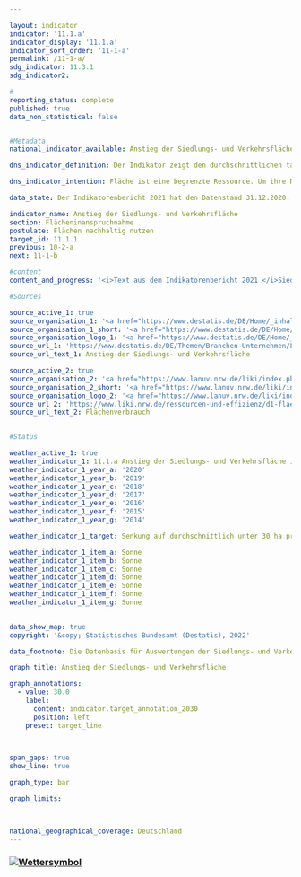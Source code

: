 ```yaml
---

layout: indicator    
indicator: '11.1.a'    
indicator_display: '11.1.a'    
indicator_sort_order: '11-1-a'    
permalink: /11-1-a/    
sdg_indicator: 11.3.1    
sdg_indicator2:     

#
reporting_status: complete    
published: true    
data_non_statistical: false    


#Metadata    
national_indicator_available: Anstieg der Siedlungs- und Verkehrsfläche    

dns_indicator_definition: Der Indikator zeigt den durchschnittlichen täglichen Anstieg der Siedlungs- und Verkehrsfläche in Hektar pro Tag.    

dns_indicator_intention: Fläche ist eine begrenzte Ressource. Um ihre Nutzung konkurrieren beispielsweise Land- und Forstwirtschaft, Siedlung und Verkehr, Naturschutz, Rohstoffabbau und Energieerzeugung. Die Inanspruchnahme zusätzlicher Flächen für Siedlungs- und Verkehrszwecke soll bis zum Jahr 2030 auf durchschnittlich unter 30 Hektar pro Tag begrenzt werden. Bis zum Jahr 2050 wird eine Flächenkreislaufwirtschaft angestrebt. Das heißt, es sollen netto keine weiteren Flächen für Siedlungs- und Verkehrszwecke beansprucht werden.    

data_state: Der Indikatorenbericht 2021 hat den Datenstand 31.12.2020. Die Daten auf der DNS-Online Plattform werden regelmäßig aktualisiert, sodass online aktuellere Daten verfügbar sein können als im Indikatorenbericht 2021 veröffentlicht.    

indicator_name: Anstieg der Siedlungs- und Verkehrsfläche    
section: Flächeninanspruchnahme    
postulate: Flächen nachhaltig nutzen    
target_id: 11.1.1    
previous: 10-2-a    
next: 11-1-b    

#content     
content_and_progress: '<i>Text aus dem Indikatorenbericht 2021 </i>Siedlungs- und Verkehrsfläche ist nicht gleichzusetzen mit versiegelter Fläche. Zur Siedlungsfläche zählen die Nutzungsarten Wohnbaufläche, Industrie- und Gewerbefläche, Öffentliche Einrichtungen sowie Erholungsfläche und Friedhöfe. Unter die Siedlungsfläche fallen auch die Flächen für Bergbaubetrieb und Tagebau (sogenanntes Abbauland). Diese werden für die Berechnung dieses Indikators jedoch nicht mit einbezogen, da sie langfristig betrachtet wieder einer anderen Nutzung (z. B. als Bergbaufolgelandschaft) zugeführt werden. Die Verkehrsfläche setzt sich aus den vier Unterarten Straßen- und Wegeverkehr, Bahn-, Flug- und Schiffsverkehr zusammen. Dementsprechend bezieht sich der Indikator nicht allein auf die versiegelte Fläche, sondern erfasst auch unbebaute und nicht versiegelte Flächen. Dazu gehören beispielsweise auch Hausgärten, Parks und Grünanlagen. Nach Berechnungen der Umweltökonomischen Gesamtrechnungen der Länder wird der Versiegelungsanteil der Siedlungs- und Verkehrsfläche im Länderdurchschnitt auf 45&nbsp;% geschätzt (2017).<br>Der Indikator geht aus der Flächenerhebung nach Art der tatsächlichen Nutzung (kurz: amtliche Flächenstatistik) hervor, die wiederum auf den Daten des amtlichen Liegenschaftskatasters der Länder beruht. Im Liegenschaftskataster ist es in den vergangenen Jahren teilweise zur Neuzuordnung von Flächen gekommen, denen keine realen Nutzungsänderungen zugrunde lagen. Um den hieraus resultierenden Effekt auszugleichen, wird ein gleitender Vierjahresdurchschnitt abgebildet, der sich aus dem aktuellen Berichtsjahr und den drei vorangegangenen Jahren errechnet. Zudem wurde im Jahr 2016 die Umstellung vom alten auf den neuen Nutzungsartenkatalog vollendet, was sich auch auf die amtliche Flächenstatistik auswirkte, sodass die Vergleichbarkeit der Daten von 2016 mit den Vorjahren eingeschränkt ist. Aus diesem Grund entfällt für den Indikatorwert in 2016 auch eine Unterteilung in die einzelnen Nutzungsartengruppen innerhalb der Siedlungs- und Verkehrsfläche.<br>Im Zeitraum von 2000 bis 2018 wurden 5 880 Quadratkilometer in Siedlungs- und Verkehrsfläche umgewandelt. Dies entspricht mehr als der doppelten Fläche des Saarlandes. Den Großteil machte dabei mit 84&nbsp;% die Umwandlung in Siedlungsfläche aus, während die Verkehrsfläche 16&nbsp;% der umgewandelten Fläche in Anspruch nahm.<br>Der gleitende Vierjahresdurchschnitt für neu in Anspruch genommene Flächen für Siedlungs- und Verkehrszwecke ist seit Beginn der Zeitreihe kontinuierlich gesunken. So lag der gleitende Vierjahresdurchschnitt im Jahr 2018 bei 56 Hektar pro Tag, im Vergleich zu 129 Hektar pro Tag im Jahr 2000. Bei der Betrachtung der einzelnen Berichtsjahre nahm die neu in Anspruch genommene Fläche für Siedlungs- und Verkehrszwecke im Jahr 2016 mit 51 Hektar pro Tag den niedrigsten Wert an. Seitdem ist dieser Wert wieder angestiegen, auf 58 Hektar pro Tag im Jahr 2018.<br>Im Jahr 2018 betrug die Siedlungs- und Verkehrsfläche insgesamt 49 819 Quadratkilometer und machte damit 14&nbsp;% der gesamten Fläche Deutschlands aus. Die größten Flächenarten in Deutschland sind mit 181 625 Quadratkilometern die Landwirtschaftsfläche (51&nbsp;%) gefolgt von der Waldfläche mit 106 546 Quadratkilometern (30&nbsp;%). Zwischen 2016 und 2018 erhöhte sich die Siedlungs- und Verkehrsfläche um 565 Quadratkilometer. Im gleichen Zeitraum verringerte sich die Landwirtschaftsfläche um 1 012 Quadratkilometer, während sich die Waldfläche um 376 Quadratkilometer erhöhte. Somit ist davon auszugehen, dass der Anstieg der Siedlungs- und Verkehrsfläche im Wesentlichen zulasten von Landwirtschaftsflächen erfolgte.'    

#Sources    

source_active_1: true
source_organisation_1: '<a href="https://www.destatis.de/DE/Home/_inhalt.html">Statistisches Bundesamt</a>'
source_organisation_1_short: '<a href="https://www.destatis.de/DE/Home/_inhalt.html">Statistisches Bundesamt (Destatis)</a>'
source_organisation_logo_1: '<a href="https://www.destatis.de/DE/Home/_inhalt.html"><img src="https://g205sdgs.github.io/sdg-indicators/public/logos/destatis.png" alt="Statistisches Bundesamt" title=" Klicken Sie hier um zur Homepage der Organisation Statistisches Bundesamt zu gelangen." style="height:60px; width:148px; border: transparent"/></a>'
source_url_1: 'https://www.destatis.de/DE/Themen/Branchen-Unternehmen/Landwirtschaft-Forstwirtschaft-Fischerei/Flaechennutzung/Tabellen/anstieg-suv2.html'
source_url_text_1: Anstieg der Siedlungs- und Verkehrsfläche

source_active_2: true
source_organisation_2: '<a href="https://www.lanuv.nrw.de/liki/index.php">Länderinitiative Kernindikatoren</a>'
source_organisation_2_short: '<a href="https://www.lanuv.nrw.de/liki/index.php">Länderinitiative Kernindikatoren (LIKI)</a>'
source_organisation_logo_2: '<a href="https://www.lanuv.nrw.de/liki/index.php"><img src="https://g205sdgs.github.io/sdg-indicators/public/logos/liki.png" alt="Länderinitiative Kernindikatoren" title=" Klicken Sie hier um zur Homepage der Organisation Länderinitiative Kernindikatoren zu gelangen." style="height:60px; width:148px; border: transparent"/></a>'
source_url_2: 'https://www.liki.nrw.de/ressourcen-und-effizienz/d1-flaechenverbrauch'
source_url_text_2: Flächenverbrauch
    

#Status    

weather_active_1: true
weather_indicator_1: 11.1.a Anstieg der Siedlungs- und Verkehrsfläche in ha pro Tag
weather_indicator_1_year_a: '2020'
weather_indicator_1_year_b: '2019'
weather_indicator_1_year_c: '2018'
weather_indicator_1_year_d: '2017'
weather_indicator_1_year_e: '2016'
weather_indicator_1_year_f: '2015'
weather_indicator_1_year_g: '2014'

weather_indicator_1_target: Senkung auf durchschnittlich unter 30 ha pro Tag bis 2030

weather_indicator_1_item_a: Sonne
weather_indicator_1_item_b: Sonne
weather_indicator_1_item_c: Sonne
weather_indicator_1_item_d: Sonne
weather_indicator_1_item_e: Sonne
weather_indicator_1_item_f: Sonne
weather_indicator_1_item_g: Sonne
    

data_show_map: true    
copyright: '&copy; Statistisches Bundesamt (Destatis), 2022'    

data_footnote: Die Datenbasis für Auswertungen der Siedlungs- und Verkehrsfläche ist die amtliche Flächenerhebung. Ab dem Berichtsjahr 2016 basiert diese auf  dem Amtlichen Liegenschaftskataster-Informationssystem (ALKIS). Dadurch ist der Vergleich zu den Vorjahren beeinträchtigt und die Berechnung von Veränderungen erschwert. Die nach der Umstellung ermittelte Siedlungs- und Verkehrsfläche enthält weitgehend dieselben Nutzungsarten wie früher.    

graph_title: Anstieg der Siedlungs- und Verkehrsfläche    

graph_annotations:
  - value: 30.0
    label:
      content: indicator.target_annotation_2030
      position: left
    preset: target_line    

    

span_gaps: true    
show_line: true    

graph_type: bar        

graph_limits:     

        

national_geographical_coverage: Deutschland    
---
```



<div>
  <div class="my-header">
    <h3>
      <a href="https:/dnsTestEnvironment.github.io/dns-indicators/status"><img src="https://g205sdgs.github.io/sdg-indicators/public/Wettersymbole/Sonne.png" title="Text will follow soon" alt="Wettersymbol"/>
      </a>
    </h3>
  </div>
  <div class="my-header-note">
  </div>
</div>